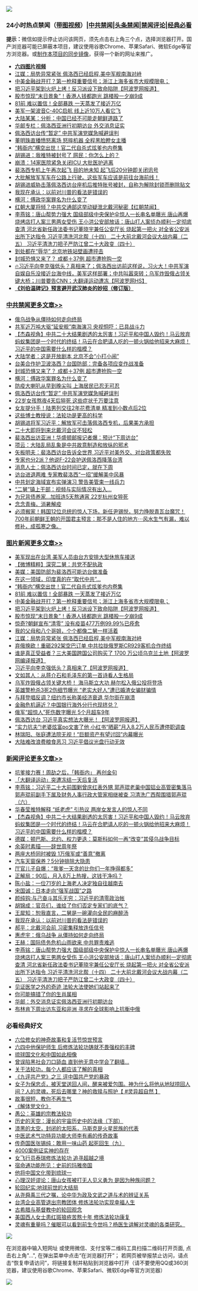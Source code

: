 ![](https://raw.githubusercontent.com/jsvpn/jsproxy/dev/64photo/fqnews-qr.jpg)

<div id="tt">
<h3>24小时热点禁闻（<a href="https://aaa.v2dns.tk/?QAjUl=BgRp5UNKRn&T5Vk=fPVH&Q59Ab=WxGE" target="_blank">带图视频</a>）|<a href="#%E4%B8%AD%E5%85%B1%E7%A6%81%E9%97%BB%E6%9B%B4%E5%A4%9A%E6%96%87%E7%AB%A0">中共禁闻</a>|<a href="#%E5%9B%BE%E7%89%87%E6%96%B0%E9%97%BB%E6%9B%B4%E5%A4%9A%E6%96%87%E7%AB%A0">头条禁闻</a>|<a href="#%E6%96%B0%E9%97%BB%E8%AF%84%E8%AE%BA%E6%9B%B4%E5%A4%9A%E6%96%87%E7%AB%A0">禁闻评论|<a href="#%E5%BF%85%E7%9C%8B%E7%BB%8F%E5%85%B8%E5%A5%BD%E6%96%87">经典必看</a></h3>
<div><b>提示：</b>微信如提示停止访问该网页，须先点击右上角三个点，选择浏览器打开。国产浏览器可能已屏蔽本项目，建议使用谷歌Chrome、苹果Safari、微软Edge等官方浏览器。或<a href="%E5%88%B6%E4%BD%9Cgit%E7%A6%81%E9%97%BB%E9%95%9C%E5%83%8F.md">制作本项目的同步镜像</a>，获得一个新的网址来推广。</div>
<ul>
<li><b><a href="http://d2.v2rss.gq/64.mp4" target="_blank">六四图片视频</a></b></li>
<li><a href="/topimagenews/20220730/1765084.md">江媒：局势异常紧张 佩洛西已经启程,美中军舰南海对峙</a></li>
<li><a href="/topimagenews/20220730/1765153.md">中美金融战开打？第一枪释重要信号；浙江上海多省市大规模限电；</a></li>
<li><a href="/topimagenews/20220730/1765100.md">把习近平架到火炉上烤！反习派设下致命陷阱【阿波罗网报道】</a></li>
<li><a href="/topimagenews/20220730/1765099.md">股市惊现“末日景象”！香港人钱都跑光 跳楼股一夕崩9成</a></li>
<li><a href="/topimagenews/20220731/1765216.md">81前 难以置信！全部暴跌 一天蒸发了接近万亿</a></li>
<li><a href="/cnnews/20220731/1765213.md">美军一架波音C-40C启航 线上近10万人看它飞</a></li>
<li><a href="/comments/20220730/1765118.md">大陆某某：分析：中国已经不可能走朝鲜道路了</a></li>
<li><a href="/cnnews/20220731/1765228.md">华邮专栏：佩洛西亚洲行初期访台 外交消息证实</a></li>
<li><a href="/cbnews/20220730/1765181.md">佩洛西访台传“暂定” 中共军演党媒急喊避误判</a></li>
<li><a href="/cnnews/20220731/1765212.md">董明珠直播愤怒离场 怒摔机器 全程黑脸瞪女主播</a></li>
<li><a href="/topimagenews/20220731/1765238.md">“韩衙内”横空出世！官二代自杀式炫爹也内卷集</a></li>
<li><a href="/cnnews/20220731/1765279.md">胡锡进：我推特被封号了 网民：你怎么上的？</a></li>
<li><a href="/cnnews/20220731/1765288.md">崩溃：14家医院紧急关闭ICU 大批医护逃离</a></li>
<li><a href="/cnnews/20220731/1765379.md">裴洛西专机上午再次起飞 目的地未知 起飞后20分钟即关闭讯号</a></li>
<li><a href="/bannedvideo/20220731/1765235.md">大批解放军军车在公路上行驶。这些军车应该是前往台海前线！</a></li>
<li><a href="/headline/20220730/1765169.md">胡锡进威胁击落佩洛西访台座机后推特账号被封，自称为解除封锁而删除贴文</a></li>
<li><a href="/comments/20220731/1765268.md">我现在承认：以前对川普的看法是错误的</a></li>
<li><a href="/cbnews/20220731/1765225.md">横河：傅政华案罪名为什么变了</a></li>
<li><a href="/bannedvideo/20220731/1765241.md">红朝大厦将倾？中共交通部这举动疑泄北戴河秘密【红朝禁闻】</a></li>
<li><a href="/comments/20220731/1765260.md">李燕铭：唐山帮势力强大 国级部级中央保护伞惊人一长串名单曝光 唐山再爆烧烤店打人案三男两女受伤 王小洪公安部放话：唐山打人案侦办顺利一定彻底查清 河北省新任政法委书记董晓宇兼任公安厅长 烧起第一把火 对全省公安派出所下达指令 习近平清洗河北帮（十四） 二十大前北戴河会议大战内幕（二五） 习近平清洗刀把子严防江曾二十大政变（四十）</a></li>
<li><a href="/cnnews/20220731/1765249.md">到处都在“辱华” 北京地铁站壁画遭抨击</a></li>
<li><a href="/cbnews/20220731/1765273.md">封城恐惧又来了？ 成都＋37例 超市遭抢购一空</a></li>
<li><a href="/bannedvideo/20220730/1765154.md">🔥习近平向李克强低头？真相来了；佩洛西出访前这样说，习火大！中共军演自娱自乐没接近台海中线，美军这样部署；中共叫嚣突转；乌军炸毁俄占领关键大桥；川普要告CNN；大翻译运动遭冻【阿波罗网HS】</a></li>
<li><b><a href="/comments/20200207/1272816.md" target="_blank">《刘伯温碑记》预言避开武汉肺炎的妙招（修订版）</a></b></li>
</ul>
</div>

<div class="catlist">
<h3><a href="/cbnews/" target="_blank">中共禁闻</a><span><a href="/cbnews/" target="_blank" rel="nofollow">更多文章>></a></span></h3>
<ul>
<li><a href="/cbnews/20220731/1765400.md" target="_blank">俄乌战争从僵持如何走向终局</a></li>
<li><a href="/cbnews/20220731/1765397.md" target="_blank">共军近万吨大驱“延安舰”南海演习 央视恫吓：已具战斗力</a></li>
<li><a href="/comments/20220731/1765378.md" target="_blank">【杰森视角】中共二十大结果剧透的太厉害！习近平和中国人毁约！马云放弃蚂蚁集团是一个时代的终结！马云在合肥请人吃的一顿火锅给他招来大麻烦！习近平的中国需要什么样的楷模？</a></li>
<li><a href="/cbnews/20220731/1765343.md" target="_blank">大陆学者：这是开放剧本 北京不会“小打小闹”</a></li>
<li><a href="/cbnews/20220731/1765307.md" target="_blank">台美合作护卫波洛西？台国防部：完备各项应变作战准备</a></li>
<li><a href="/cbnews/20220731/1765273.md" target="_blank">封城恐惧又来了？ 成都＋37例 超市遭抢购一空</a></li>
<li><a href="/cbnews/20220731/1765225.md" target="_blank">横河：傅政华案罪名为什么变了</a></li>
<li><a href="/cbnews/20220731/1765211.md" target="_blank">防疫大喇叭从早到晚尖叫 上海居民已忍无可忍</a></li>
<li><a href="/cbnews/20220730/1765181.md" target="_blank">佩洛西访台传“暂定” 中共军演党媒急喊避误判</a></li>
<li><a href="/cbnews/20220730/1765097.md" target="_blank">22岁女孩熬夜4天后猝死 这些症状千万要注意</a></li>
<li><a href="/cbnews/20220730/1765093.md" target="_blank">女友提分手！陆男列交往2年花费清单 精准到小数点后2位</a></li>
<li><a href="/cbnews/20220730/1764211.md" target="_blank">这些博士教授说：法轮功是更高的科学</a></li>
<li><a href="/cbnews/20220730/1765066.md" target="_blank">胡锡进将军习近平：解放军可击落佩洛西专机，后果美方承担</a></li>
<li><a href="/cbnews/20220730/1764965.md" target="_blank">二十大即将到来北戴河会议不轻松</a></li>
<li><a href="/cbnews/20220730/1764928.md" target="_blank">裴洛西出访亚洲！华盛顿邮报记者爆：预计“下周访台”</a></li>
<li><a href="/comments/20220730/1764893.md" target="_blank">项云：大陆乱局乱象是中共故意制造和放纵的邪术</a></li>
<li><a href="/cbnews/20220730/1764869.md" target="_blank">矢板明夫：裴洛西访台告诉全世界 习近平对美外交、对台政策都失败</a></li>
<li><a href="/cbnews/20220730/1764868.md" target="_blank">专家也分2派？他说F-22会护送佩洛西降落台湾</a></li>
<li><a href="/cbnews/20220730/1764835.md" target="_blank">消息人士：佩洛西访台时间已定，就在下周</a></li>
<li><a href="/cbnews/20220730/1764819.md" target="_blank">访台进退两难 专家教裴洛西“一招”缓解美中风暴</a></li>
<li><a href="/cbnews/20220730/1764818.md" target="_blank">中共划定海域宣布实弹演习 警告美管束一线兵力</a></li>
<li><a href="/cbnews/20220730/1764817.md" target="_blank">“二舅”镇上干部：视频与实际情况有出入…</a></li>
<li><a href="/cbnews/20220729/1764772.md" target="_blank">为兄背债养家…加班连5天熬通宵 22岁杭州女猝死</a></li>
<li><a href="/cbnews/20220729/1764644.md" target="_blank">念念青梅，消暑解疫</a></li>
<li><a href="/comments/20220729/1764698.md" target="_blank">必须搬家！韩国12位总统的惊人下场，新任尹锡悦，努力挣脱青瓦台魔咒！700年前朝鲜王朝的开国君主预言：那不是人住的地方⋯风水生气有漏，难以修补，成孤寒之像。</a></li>

</ul>
</div>
<div class="catlist">
<h3><a href="/topimagenews/" target="_blank">图片新闻</a><span><a href="/topimagenews/" target="_blank" rel="nofollow">更多文章>></a></span></h3>
<ul>
<li><a href="/topimagenews/20220731/1765402.md" target="_blank">美军现出在台湾 美军人员由台方安排大型休旅车接送</a></li>
<li><a href="/topimagenews/20220731/1765366.md" target="_blank">【微博精粹】深究二舅：共党不配执政</a></li>
<li><a href="/topimagenews/20220731/1765342.md" target="_blank">美媒：美国防部为裴洛西可能访台做准备</a></li>
<li><a href="/topimagenews/20220731/1765266.md" target="_blank">在这一领域，印度真的在“取代中共”…</a></li>
<li><a href="/topimagenews/20220731/1765238.md" target="_blank">“韩衙内”横空出世！官二代自杀式炫爹也内卷集</a></li>
<li><a href="/topimagenews/20220731/1765216.md" target="_blank">81前 难以置信！全部暴跌 一天蒸发了接近万亿</a></li>
<li><a href="/topimagenews/20220730/1765153.md" target="_blank">中美金融战开打？第一枪释重要信号；浙江上海多省市大规模限电；</a></li>
<li><a href="/topimagenews/20220730/1765100.md" target="_blank">把习近平架到火炉上烤！反习派设下致命陷阱【阿波罗网报道】</a></li>
<li><a href="/topimagenews/20220730/1765099.md" target="_blank">股市惊现“末日景象”！香港人钱都跑光 跳楼股一夕崩9成</a></li>
<li><a href="/topimagenews/20220730/1765098.md" target="_blank">惊奇?朝鲜宣布“清零” 没有疫苗477万例99.99%已痊愈</a></li>
<li><a href="/topimagenews/20220730/1765096.md" target="_blank">我的父母和八个哥姐，个个都像二舅一样活着</a></li>
<li><a href="/topimagenews/20220730/1765084.md" target="_blank">江媒：局势异常紧张 佩洛西已经启程,美中军舰南海对峙</a></li>
<li><a href="/topimagenews/20220730/1765065.md" target="_blank">弃俄换欧！重砸292架空巴订单 中共拉拢俄罗斯CR929客机合作终结</a></li>
<li><a href="/topimagenews/20220730/1765064.md" target="_blank">谁是真正受益者？三大美国跨国公司购买了 1700 万公顷乌克兰土地【阿波罗网编译报道】</a></li>
<li><a href="/topimagenews/20220730/1765036.md" target="_blank">习近平向李克强低头？真相来了【阿波罗网报道】</a></li>
<li><a href="/topimagenews/20220730/1764884.md" target="_blank">文如其人：从蒋介石和毛泽东的第一首诗看人生格局</a></li>
<li><a href="/topimagenews/20220730/1764867.md" target="_blank">乌军炸毁俄占领关键大桥！ 海马斯立大功 赫尔松入俄公投将登场</a></li>
<li><a href="/topimagenews/20220730/1764849.md" target="_blank">英雄警枪杀3死2伤细节曝光 “老实大好人”遭已婚渣女骗财骗情</a></li>
<li><a href="/topimagenews/20220730/1764833.md" target="_blank">与拜登唱反调？纽约市长称美经济衰退 华尔街在崩溃</a></li>
<li><a href="/topimagenews/20220730/1764816.md" target="_blank">金融危机逼近？中国银行海外分行也现挤兑？</a></li>
<li><a href="/topimagenews/20220730/1764815.md" target="_blank">俄军“超惊人”死伤数字曝光 5个月超车9年</a></li>
<li><a href="/topimagenews/20220729/1764724.md" target="_blank">佩洛西访台 习近平真实想法大曝光！【阿波罗网报道】</a></li>
<li><a href="/topimagenews/20220729/1764639.md" target="_blank">“实力坑夫”!老婆炫富po文害了他 小红书“晒薪”月入8.2万人民币遭停职调查</a></li>
<li><a href="/topimagenews/20220729/1764630.md" target="_blank">林瑞阳、张庭遭法院无视！“巨额资产有望讨回”内幕曝光</a></li>
<li><a href="/topimagenews/20220729/1764618.md" target="_blank">大陆难改浪费粮食恶习 习近平倡议光盘行动无效</a></li>

</ul>
</div>
<div class="catlist">
<h3><a href="/comments/" target="_blank">新闻评论</a><span><a href="/comments/" target="_blank" rel="nofollow">更多文章>></a></span></h3>
<ul>
<li><a href="/comments/20220731/1765421.md" target="_blank">坑爹接力赛！周劼之后，「韩衙内」 再创金句</a></li>
<li><a href="/comments/20220731/1765420.md" target="_blank">「大翻译运动」突遭冻结一天后复活</a></li>
<li><a href="/comments/20220731/1765395.md" target="_blank">李燕铭：习近平二十大前围剿曾庆红表外甥 郭声琨老巢中国铝业高管密集落马 郭声琨前副手下属及财务人事行政大管家相继被查 习清洗广西帮围猎郭声琨（六）</a></li>
<li><a href="/comments/20220731/1765387.md" target="_blank">华春莹推特解释 “纸老虎” 引热议 两岸女发言人的惊人不同</a></li>
<li><a href="/comments/20220731/1765378.md" target="_blank">【杰森视角】中共二十大结果剧透的太厉害！习近平和中国人毁约！马云放弃蚂蚁集团是一个时代的终结！马云在合肥请人吃的一顿火锅给他招来大麻烦！习近平的中国需要什么样的楷模？</a></li>
<li><a href="/comments/20220731/1765374.md" target="_blank">德媒：顿巴斯、北约、权力更迭：莫斯科如何一再“改变”其侵乌战争目标</a></li>
<li><a href="/comments/20220731/1765373.md" target="_blank">余英时素描——辞世周年祭</a></li>
<li><a href="/comments/20220731/1765372.md" target="_blank">两座大桥同时被毁 1万俄军或“善意”撤离</a></li>
<li><a href="/comments/20220731/1765362.md" target="_blank">汽车天窗保养？5分钟排除大隐患</a></li>
<li><a href="/comments/20220731/1765352.md" target="_blank">厅官儿子自爆：“我爹一天贪的比你们一年挣得都多”</a></li>
<li><a href="/comments/20220731/1765351.md" target="_blank">正解局：90后，月入8万上热搜，这钱干净吗？</a></li>
<li><a href="/comments/20220731/1765277.md" target="_blank">陈小盐：一位71岁的上海老人决定独自往越南去</a></li>
<li><a href="/comments/20220731/1765276.md" target="_blank">宋国诚：日本走向“强军战国”之路</a></li>
<li><a href="/comments/20220731/1765274.md" target="_blank">颜纯钩:与己奋斗其乐无穷：习近平的清零政治帐</a></li>
<li><a href="/comments/20220731/1765270.md" target="_blank">胡锦成：官员们，谁给了你们否定专家们的底气？</a></li>
<li><a href="/comments/20220731/1765269.md" target="_blank">王犀知：恕我直言，二舅是一碗灌向全民的麻醉汤</a></li>
<li><a href="/comments/20220731/1765268.md" target="_blank">我现在承认：以前对川普的看法是错误的</a></li>
<li><a href="/comments/20220731/1765264.md" target="_blank">郝平：北戴河会前 习密集释放连任信号</a></li>
<li><a href="/comments/20220731/1765263.md" target="_blank">惠虎宇：俄乌战争 从僵持如何走向终局</a></li>
<li><a href="/comments/20220731/1765262.md" target="_blank">王赫：国际债务危机山雨欲来 中共罪责难逃</a></li>
<li><a href="/comments/20220731/1765260.md" target="_blank">李燕铭：唐山帮势力强大 国级部级中央保护伞惊人一长串名单曝光 唐山再爆烧烤店打人案三男两女受伤 王小洪公安部放话：唐山打人案侦办顺利一定彻底查清 河北省新任政法委书记董晓宇兼任公安厅长 烧起第一把火 对全省公安派出所下达指令 习近平清洗河北帮（十四） 二十大前北戴河会议大战内幕（二五） 习近平清洗刀把子严防江曾二十大政变（四十）</a></li>
<li><a href="/comments/20220731/1765255.md" target="_blank">见证医学之外的奇迹 法轮大法使她们站起来了</a></li>
<li><a href="/comments/20220731/1765247.md" target="_blank">你可能搞错了你的生肖属相</a></li>
<li><a href="/comments/20220731/1765246.md" target="_blank">华邮：外交消息证实佩洛西亚洲行初期访台</a></li>
<li><a href="/comments/20220731/1765245.md" target="_blank">布林肯下周出访东亚和非洲 寻求在全球影响上抗衡中俄</a></li>

</ul>
</div>

<div class="catlist">
<h3>必看经典好文</h3>
<ul>
<li><a href="/tculture/20130420/118886.md" target="_blank">六位修女的神奇故事和复活节惊世预言</a></li>
<li><a href="/comments/20200926/1403542.md" target="_blank">六四中他保护师生 后修炼法轮功铸就不畏强权的丰碑</a></li>
<li><a href="/bannedvideo/20220411/1717515.md" target="_blank">琉球国文化和中国如此相像</a></li>
<li><a href="/topimagenews/20200928/1404412.md" target="_blank">曾误陷黑社会刀口舔血 直到他无意中学会了翻墙&#8230;</a></li>
<li><a href="/topimagenews/20161125/619230.md" target="_blank">关于法轮功，每个人都应该了解的真相</a></li>
<li><a href="/bookonline/20131116/201054.md" target="_blank">《九评共产党》之三 评中国共产党的暴政</a></li>
<li><a href="/comments/20211012/1636544.md" target="_blank">女子为保忠贞，被天堂送回人间，醒来被爱包围。神为什么将他从地狱捞回人间？人的灵魂，死后去哪里？神的救赎与照护【 #灵异超自然 】</a></li>
<li><a href="/funmedia/20210802/1598610.md" target="_blank">故事很短，教你不再生气</a></li>
<li><a href="/bookwiki/20130610/138400.md" target="_blank">《解体党文化》</a></li>
<li><a href="/comments/20200313/1292991.md" target="_blank">愚公：英雄的宗教法轮功</a></li>
<li><a href="/tculture/20121025/73066.md" target="_blank">历史的天空：漫长的宇宙历史中的法缘（下部）</a></li>
<li><a href="/cbnews/20211017/1639766.md" target="_blank">漆黑的太空，封闭的太阳系，马斯克是火星民族的代表</a></li>
<li><a href="/comments/20210810/1603664.md" target="_blank">中医武术气功特异功能大师李有甫的传奇故事</a></li>
<li><a href="/comments/20220214/1691990.md" target="_blank">传奇国医张锡纯：敢用一味山药 起死回生（九）</a></li>
<li><a href="/lifebaike/20201113/1430218.md" target="_blank">4000案例证实神的存在</a></li>
<li><a href="/topimagenews/20210720/1544658.md" target="_blank">女飞行员泰瑞修炼法轮功 追寻超越之境</a></li>
<li><a href="/cbnews/20180711/970353.md" target="_blank">宿命通功能所见：史前的玛雅帝国</a></li>
<li><a href="/bannedvideo/20220425/1724098.md" target="_blank">他将中国文化带到琉球一</a></li>
<li><a href="/comments/20220614/1745276.md" target="_blank">心理汉奸谬论：唐山女孩被打无人见义勇为 是因为种族问题？</a></li>
<li><a href="/comments/20200920/582873.md" target="_blank">轮回纪实:地球前世的大结局</a></li>
<li><a href="/tculture/20180501/935934.md" target="_blank">从尧舜禹三代之嘱，论中华为政及文武之道与术的辨证关系</a></li>
<li><a href="/comments/20200528/1335859.md" target="_blank">台湾企业高管退出宗教团体 修炼法轮功实现幸福人生</a></li>
<li><a href="/comments/20220503/1727847.md" target="_blank">古希腊与基督教中的轮回观念</a></li>
<li><a href="/comments/20190126/1070164.md" target="_blank">美国西人女士患红斑狼疮苦熬十年 修炼法轮功康复</a></li>
<li><a href="/bannedvideo/20210915/1623919.md" target="_blank">灵魂有重量吗？催眠可以看到前生今世吗？杨医生讲解对灵魂的各类研究。</a></li>

</ul>
</div>

![](https://raw.githubusercontent.com/jsvpn/jsproxy/dev/64photo/fqnews-qr.jpg)

在浏览器中输入短网址 或使用微信、支付宝等二维码工具扫描二维码打开页面, 点击右上角"...", 在弹出菜单中点击“在浏览器打开”； 若网页被举报禁止访问，请点击“恢复申请访问”，将链接复制并粘贴到浏览器中打开（请不要使用QQ或360浏览器，建议使用谷歌Chrome、苹果Safari、微软Edge等官方浏览器）

![](https://raw.githubusercontent.com/jsvpn/jsproxy/dev/64photo/wx.jpg)